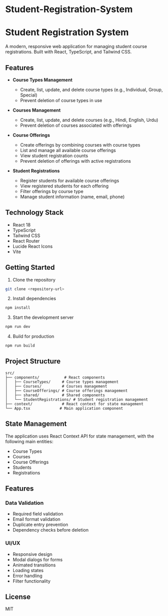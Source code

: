 # Student-Registration-System
# Student Registration System

A modern, responsive web application for managing student course registrations. Built with React, TypeScript, and Tailwind CSS.

## Features

- **Course Types Management**
  - Create, list, update, and delete course types (e.g., Individual, Group, Special)
  - Prevent deletion of course types in use

- **Courses Management**
  - Create, list, update, and delete courses (e.g., Hindi, English, Urdu)
  - Prevent deletion of courses associated with offerings

- **Course Offerings**
  - Create offerings by combining courses with course types
  - List and manage all available course offerings
  - View student registration counts
  - Prevent deletion of offerings with active registrations

- **Student Registrations**
  - Register students for available course offerings
  - View registered students for each offering
  - Filter offerings by course type
  - Manage student information (name, email, phone)

## Technology Stack

- React 18
- TypeScript
- Tailwind CSS
- React Router
- Lucide React Icons
- Vite

## Getting Started

1. Clone the repository
```bash
git clone <repository-url>
```

2. Install dependencies
```bash
npm install
```

3. Start the development server
```bash
npm run dev
```

4. Build for production
```bash
npm run build
```

## Project Structure

```
src/
├── components/           # React components
│   ├── CourseTypes/     # Course types management
│   ├── Courses/         # Courses management
│   ├── CourseOfferings/ # Course offerings management
│   ├── shared/          # Shared components
│   └── StudentRegistrations/ # Student registration management
├── context/             # React context for state management
└── App.tsx             # Main application component
```

## State Management

The application uses React Context API for state management, with the following main entities:
- Course Types
- Courses
- Course Offerings
- Students
- Registrations

## Features

### Data Validation
- Required field validation
- Email format validation
- Duplicate entry prevention
- Dependency checks before deletion

### UI/UX
- Responsive design
- Modal dialogs for forms
- Animated transitions
- Loading states
- Error handling
- Filter functionality

## License

MIT
